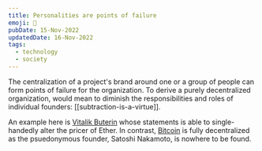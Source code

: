 ```yaml
---
title: Personalities are points of failure
emoji: 🧔
pubDate: 15-Nov-2022
updatedDate: 16-Nov-2022
tags:
  - technology
  - society
---
```


The centralization of a project's brand around one or a group of people can form points of failure for the organization. To derive a purely decentralized organization, would mean to diminish the responsibilities and roles of individual founders: [[subtraction-is-a-virtue]].

An example here is [Vitalik Buterin](https://vitalik.ca) whose statements is able to single-handedly alter the pricer of Ether. In contrast, [Bitcoin](https://bitcoin.org/en/) is fully decentralized as the psuedonymous founder, Satoshi Nakamoto, is nowhere to be found.